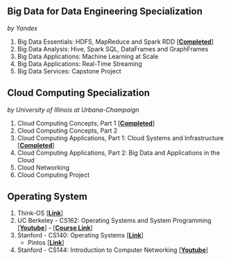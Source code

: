 
## Big Data for Data Engineering Specialization
_by Yandex_

1. Big Data Essentials: HDFS, MapReduce and Spark RDD [[__Completed__](https://www.coursera.org/account/accomplishments/certificate/G25TQPPNXGW5)]
2. Big Data Analysis: Hive, Spark SQL, DataFrames and GraphFrames
3. Big Data Applications: Machine Learning at Scale
4. Big Data Applications: Real-Time Streaming
5. Big Data Services: Capstone Project

## Cloud Computing Specialization
_by University of Illinois at Urbana-Champaign_

1. Cloud Computing Concepts, Part 1 [[__Completed__](https://www.coursera.org/account/accomplishments/certificate/J85FVYZ5CPRJ)]
2. Cloud Computing Concepts, Part 2
3. Cloud Computing Applications, Part 1: Cloud Systems and Infrastructure [[__Completed__](https://www.coursera.org/account/accomplishments/certificate/EHVU4Z63LDPE)]
4. Cloud Computing Applications, Part 2: Big Data and Applications in the Cloud
5. Cloud Networking
6. Cloud Computing Project

## Operating System
1. Think-OS [[__Link__](https://github.com/AllenDowney/ThinkOS)]
2. UC Berkeley - CS162: Operating Systems and System Programming [[__Youtube__](https://www.youtube.com/playlist?list=PL--jIyXjDXf6Q4XA6q8RYnyChYzJ0K0F2)] - [[__Course Link__](https://inst.eecs.berkeley.edu/~cs162/fa15/)]
3. Stanford - CS140: Operating Systems [[__Link__](https://web.stanford.edu/~ouster/cgi-bin/cs140-winter16/info.php)]
	- Pintos [[__Link__](https://web.stanford.edu/class/cs140/projects/pintos/pintos.html#SEC_Top)]
4. Stanford - CS144: Introduction to Computer Networking [[__Youtube__](https://www.youtube.com/playlist?list=PLvFG2xYBrYAQCyz4Wx3NPoYJOFjvU7g2Z)]
